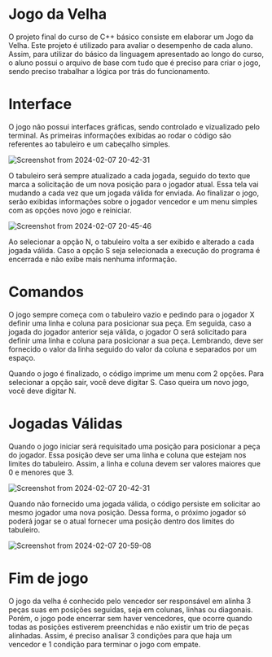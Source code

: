 # Jogo da Velha

O projeto final do curso de C++ básico consiste em elaborar um Jogo da Velha. Este projeto é utilizado para avaliar o desempenho de cada aluno. Assim, para utilizar do básico da linguagem apresentado ao longo do curso, o aluno possui o arquivo de base com tudo que é preciso para criar o jogo, sendo preciso trabalhar a lógica por trás do funcionamento.

# Interface 
O jogo não possui interfaces gráficas, sendo controlado e vizualizado pelo terminal. As primeiras informações exibidas ao rodar o código são referentes ao tabuleiro e um cabeçalho simples.

![Screenshot from 2024-02-07 20-42-31](https://github.com/otavioacb/Cursos/assets/35488608/5d714948-d333-49d8-bab2-c541c5498b0a)

O tabuleiro será sempre atualizado a cada jogada, seguido do texto que marca a solicitação de um nova posição para o jogador atual. Essa tela vai mudando a cada vez que um jogada válida for enviada. Ao finalizar o jogo, serão exibidas informações sobre o jogador vencedor e um menu simples com as opções novo jogo e reiniciar. 

![Screenshot from 2024-02-07 20-45-46](https://github.com/otavioacb/Cursos/assets/35488608/8038a0a9-7895-497e-99f7-6bc4c716fe49)

Ao selecionar a opção N, o tabuleiro volta a ser exibido e alterado a cada jogada válida. Caso a opção S seja selecionada a execução do programa é encerrada e não exibe mais nenhuma informação.

# Comandos
O jogo sempre começa com o tabuleiro vazio e pedindo para o jogador X definir uma linha e coluna para posicionar sua peça. Em seguida, caso a jogada do jogador anterior seja válida, o jogador O será solicitado para definir uma linha e coluna para posicionar a sua peça. Lembrando, deve ser fornecido o valor da linha seguido do valor da coluna e separados por um espaço.

Quando o jogo é finalizado, o código imprime um menu com 2 opções. Para selecionar a opção sair, você deve digitar S. Caso queira um novo jogo, você deve digitar N.

# Jogadas Válidas
Quando o jogo iniciar será requisitado uma posição para posicionar a peça do jogador. Essa posição deve ser uma linha e coluna que estejam nos limites do tabuleiro. Assim, a linha e coluna devem ser valores maiores que 0 e menores que 3.

![Screenshot from 2024-02-07 20-42-31](https://github.com/otavioacb/Cursos/assets/35488608/5d714948-d333-49d8-bab2-c541c5498b0a)

Quando não fornecido uma jogada válida, o código persiste em solicitar ao mesmo jogador uma nova posição. Dessa forma, o próximo jogador só poderá jogar se o atual fornecer uma posição dentro dos limites do tabuleiro.

![Screenshot from 2024-02-07 20-59-08](https://github.com/otavioacb/Cursos/assets/35488608/86ed9444-78fe-431a-a4b9-8afa112c9ff3)

# Fim de jogo
O jogo da velha é conhecido pelo vencedor ser responsável em alinha 3 peças suas em posições seguidas, seja em colunas, linhas ou diagonais. Porém, o jogo pode encerrar sem haver vencedores, que ocorre quando todas as posições estiverem preenchidas e não existir um trio de peças alinhadas. Assim, é preciso analisar 3 condições para que haja um vencedor e 1 condição para terminar o jogo com empate.
